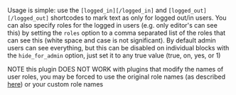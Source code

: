 Usage is simple: use the `[logged_in][/logged_in]` and `[logged_out][/logged_out]` shortcodes to
mark text as only for logged out/in users. You can also specify roles for the logged in users
(e.g. only editor's can see this) by setting the `roles` option to a comma separated list of the
roles that can see this (white space and case is not significant). By default admin users can see
everything, but this can be disabled on individual blocks with the `hide_for_admin` option, just
set it to any true value (true, on, yes, or 1)


NOTE this plugin DOES NOT WORK with plugins that modify the names of user roles, you may be
forced to use the original role names (as described [here](http://codex.wordpress.org/Roles_and_Capabilities)) or your custom role
names

